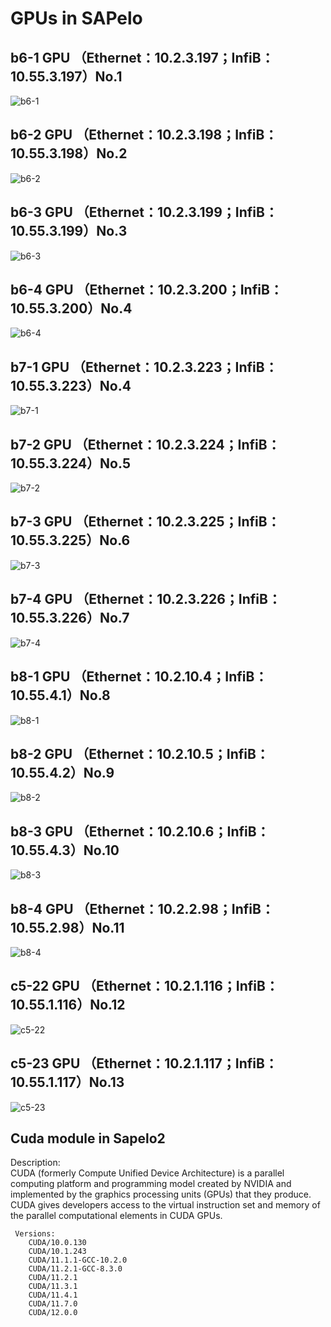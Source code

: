 # GPUs in SAPelo
## b6-1 GPU （Ethernet：10.2.3.197；InfiB：10.55.3.197）No.1
![b6-1](./images/b6-1.png)  
## b6-2 GPU （Ethernet：10.2.3.198；InfiB：10.55.3.198）No.2
![b6-2](./images/b6-2.png)  
## b6-3 GPU （Ethernet：10.2.3.199；InfiB：10.55.3.199）No.3
![b6-3](./images/b6-3.png)  
## b6-4 GPU （Ethernet：10.2.3.200；InfiB：10.55.3.200）No.4
![b6-4](./images/b6-4.png)  
## b7-1 GPU （Ethernet：10.2.3.223；InfiB：10.55.3.223）No.4
![b7-1](./images/b7-1.png) 
## b7-2 GPU （Ethernet：10.2.3.224；InfiB：10.55.3.224）No.5
![b7-2](./images/b7-2.png)  
## b7-3 GPU （Ethernet：10.2.3.225；InfiB：10.55.3.225）No.6
![b7-3](./images/b7-3.png)  
## b7-4 GPU （Ethernet：10.2.3.226；InfiB：10.55.3.226）No.7
![b7-4](./images/b7-4.png)  
## b8-1 GPU （Ethernet：10.2.10.4；InfiB：10.55.4.1）No.8
![b8-1](./images/b8-1.png)  
## b8-2 GPU （Ethernet：10.2.10.5；InfiB：10.55.4.2）No.9
![b8-2](./images/b8-2.png)  
## b8-3 GPU （Ethernet：10.2.10.6；InfiB：10.55.4.3）No.10
![b8-3](./images/b8-3.png) 
## b8-4 GPU （Ethernet：10.2.2.98；InfiB：10.55.2.98）No.11
![b8-4](./images/b8-4.png) 
## c5-22 GPU （Ethernet：10.2.1.116；InfiB：10.55.1.116）No.12
![c5-22](./images/c5-22.png) 
## c5-23 GPU （Ethernet：10.2.1.117；InfiB：10.55.1.117）No.13
![c5-23](./images/c5-23.png) 
## Cuda module in Sapelo2 
Description:  
CUDA (formerly Compute Unified Device Architecture) is a parallel computing platform and programming model created by NVIDIA and implemented by the graphics processing units (GPUs) that they produce. CUDA gives developers access to the virtual instruction set and memory of the parallel computational elements in CUDA GPUs.  

     Versions:
        CUDA/10.0.130
        CUDA/10.1.243
        CUDA/11.1.1-GCC-10.2.0
        CUDA/11.2.1-GCC-8.3.0
        CUDA/11.2.1
        CUDA/11.3.1
        CUDA/11.4.1
        CUDA/11.7.0
        CUDA/12.0.0
